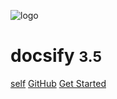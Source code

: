 <!-- _coverpage.md -->

![logo](/pic/logo1.jpg)

# docsify <small>3.5</small>

<!-- > 一个神奇的文档网站生成器。 -->

<!-- - 简单、轻便 (压缩后 ~21kB)
- 无需生成 html 文件
- 众多主题 -->
[self](network/01/)
[GitHub](https://github.com/datadataup/datadataup.github.io)
[Get Started](README)
